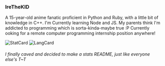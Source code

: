### IreTheKID

A 15-year-old anime fanatic proficient in Python and Ruby, with a little bit of knowledge in C++. I'm Currently learning Node and JS. My parents think I'm addicted to programming which is sorta-kinda-maybe true :P Currently ooking for a remote computer programming internship position anywhere! 

![StatCard](https://github-readme-stats.vercel.app/api?username=irethekid&count_private=true&theme=blueberry&show_icons=true&include_all_commits=true)
![LangCard](https://github-readme-stats.vercel.app/api/top-langs/?username=irethekid&layout=compact&theme=blueberry)

###### I finally caved and decided to make a stats README, just like everyone else's T~T
